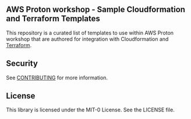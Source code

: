 ## AWS Proton workshop - Sample Cloudformation and Terraform Templates

This repository is a curated list of templates to use within AWS Proton workshop that are authored for integration with Cloudformation and [Terraform](https://www.terraform.io/).

## Security

See [CONTRIBUTING](CONTRIBUTING.md#security-issue-notifications) for more information.

## License

This library is licensed under the MIT-0 License. See the LICENSE file.
        
         
         
         
         
         
         
         
         
         
         
         
         
         
        
        
     
 
 
